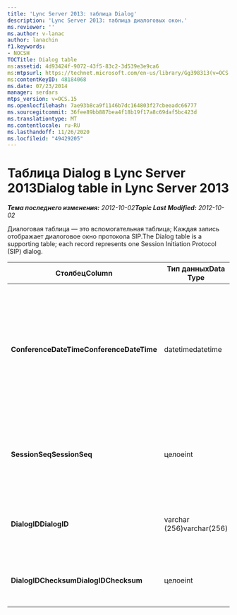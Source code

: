 ```yaml
---
title: 'Lync Server 2013: таблица Dialog'
description: 'Lync Server 2013: таблица диалоговых окон.'
ms.reviewer: ''
ms.author: v-lanac
author: lanachin
f1.keywords:
- NOCSH
TOCTitle: Dialog table
ms:assetid: 4d93424f-9072-43f5-83c2-3d539e3e9ca6
ms:mtpsurl: https://technet.microsoft.com/en-us/library/Gg398313(v=OCS.15)
ms:contentKeyID: 48184068
ms.date: 07/23/2014
manager: serdars
mtps_version: v=OCS.15
ms.openlocfilehash: 7ae93b8ca9f1146b7dc164803f27cbeeadc66777
ms.sourcegitcommit: 36fee89bb887bea4f18b19f17a8c69daf5bc423d
ms.translationtype: MT
ms.contentlocale: ru-RU
ms.lasthandoff: 11/26/2020
ms.locfileid: "49429205"
---
```

# <a name="dialog-table-in-lync-server-2013"></a><span data-ttu-id="8ae4a-103">Таблица Dialog в Lync Server 2013</span><span class="sxs-lookup"><span data-stu-id="8ae4a-103">Dialog table in Lync Server 2013</span></span>

<div data-xmlns="http://www.w3.org/1999/xhtml">

<div class="topic" data-xmlns="http://www.w3.org/1999/xhtml" data-msxsl="urn:schemas-microsoft-com:xslt" data-cs="https://msdn.microsoft.com/">

<div data-asp="https://msdn2.microsoft.com/asp">



</div>

<div id="mainSection">

<div id="mainBody"><span data-ttu-id="8ae4a-104">

<span> </span></span><span class="sxs-lookup"><span data-stu-id="8ae4a-104">

<span> </span></span></span>

<span data-ttu-id="8ae4a-105">_**Тема последнего изменения:** 2012-10-02_</span><span class="sxs-lookup"><span data-stu-id="8ae4a-105">_**Topic Last Modified:** 2012-10-02_</span></span>

<span data-ttu-id="8ae4a-106">Диалоговая таблица — это вспомогательная таблица; Каждая запись отображает диалоговое окно протокола SIP.</span><span class="sxs-lookup"><span data-stu-id="8ae4a-106">The Dialog table is a supporting table; each record represents one Session Initiation Protocol (SIP) dialog.</span></span>


<table>
<colgroup>
<col style="width: 25%" />
<col style="width: 25%" />
<col style="width: 25%" />
<col style="width: 25%" />
</colgroup>
<thead>
<tr class="header">
<th><span data-ttu-id="8ae4a-107"><strong>Столбец</strong></span><span class="sxs-lookup"><span data-stu-id="8ae4a-107"><strong>Column</strong></span></span></th>
<th><span data-ttu-id="8ae4a-108"><strong>Тип данных</strong></span><span class="sxs-lookup"><span data-stu-id="8ae4a-108"><strong>Data Type</strong></span></span></th>
<th><span data-ttu-id="8ae4a-109"><strong>Ключ/индекс</strong></span><span class="sxs-lookup"><span data-stu-id="8ae4a-109"><strong>Key/Index</strong></span></span></th>
<th><span data-ttu-id="8ae4a-110"><strong>Details</strong></span><span class="sxs-lookup"><span data-stu-id="8ae4a-110"><strong>Details</strong></span></span></th>
</tr>
</thead>
<tbody>
<tr class="odd">
<td><p><span data-ttu-id="8ae4a-111"><strong>ConferenceDateTime</strong></span><span class="sxs-lookup"><span data-stu-id="8ae4a-111"><strong>ConferenceDateTime</strong></span></span></p></td>
<td><p><span data-ttu-id="8ae4a-112">datetime</span><span class="sxs-lookup"><span data-stu-id="8ae4a-112">datetime</span></span></p></td>
<td><p><span data-ttu-id="8ae4a-113">Primary</span><span class="sxs-lookup"><span data-stu-id="8ae4a-113">Primary</span></span></p></td>
<td><p><span data-ttu-id="8ae4a-114">Время, когда агент качества (QoE) получает первый отчет от вызывающего или вызываемого абонента.</span><span class="sxs-lookup"><span data-stu-id="8ae4a-114">Time when the Quality of Excellence (QoE) agent receives the first report from either caller or callee.</span></span> <span data-ttu-id="8ae4a-115">Используется в сочетании с SessionSeq для уникальной идентификации сеанса.</span><span class="sxs-lookup"><span data-stu-id="8ae4a-115">Used in conjunction with SessionSeq to uniquely identify a session.</span></span></p></td>
</tr>
<tr class="even">
<td><p><span data-ttu-id="8ae4a-116"><strong>SessionSeq</strong></span><span class="sxs-lookup"><span data-stu-id="8ae4a-116"><strong>SessionSeq</strong></span></span></p></td>
<td><p><span data-ttu-id="8ae4a-117">целое</span><span class="sxs-lookup"><span data-stu-id="8ae4a-117">int</span></span></p></td>
<td><p><span data-ttu-id="8ae4a-118">Primary</span><span class="sxs-lookup"><span data-stu-id="8ae4a-118">Primary</span></span></p></td>
<td><p><span data-ttu-id="8ae4a-119">Порядковый номер, чтобы отличать сеансы связи с одинаковым ConferenceDateTime.</span><span class="sxs-lookup"><span data-stu-id="8ae4a-119">Sequence number to differentiate sessions when they have the same ConferenceDateTime.</span></span></p></td>
</tr>
<tr class="odd">
<td><p><span data-ttu-id="8ae4a-120"><strong>DialogID</strong></span><span class="sxs-lookup"><span data-stu-id="8ae4a-120"><strong>DialogID</strong></span></span></p></td>
<td><p><span data-ttu-id="8ae4a-121">varchar (256)</span><span class="sxs-lookup"><span data-stu-id="8ae4a-121">varchar(256)</span></span></p></td>
<td></td>
<td><p><span data-ttu-id="8ae4a-122">ИДЕНТИФИКАТОР диалогового окна, который является глобально уникальным.</span><span class="sxs-lookup"><span data-stu-id="8ae4a-122">Dialog ID which is globally unique.</span></span></p></td>
</tr>
<tr class="even">
<td><p><span data-ttu-id="8ae4a-123"><strong>DialogIDChecksum</strong></span><span class="sxs-lookup"><span data-stu-id="8ae4a-123"><strong>DialogIDChecksum</strong></span></span></p></td>
<td><p><span data-ttu-id="8ae4a-124">целое</span><span class="sxs-lookup"><span data-stu-id="8ae4a-124">int</span></span></p></td>
<td><p><span data-ttu-id="8ae4a-125">индекса</span><span class="sxs-lookup"><span data-stu-id="8ae4a-125">index</span></span></p></td>
<td><p><span data-ttu-id="8ae4a-126">Контрольная сумма идентификатора диалогового окна.</span><span class="sxs-lookup"><span data-stu-id="8ae4a-126">Checksum of the Dialog ID.</span></span></p></td>
</tr>
</tbody>
</table><span data-ttu-id="8ae4a-127">


</div>

<span> </span>

</div>

</div>

</span><span class="sxs-lookup"><span data-stu-id="8ae4a-127">


</div>

<span> </span>

</div>

</div>

</span></span></div>

